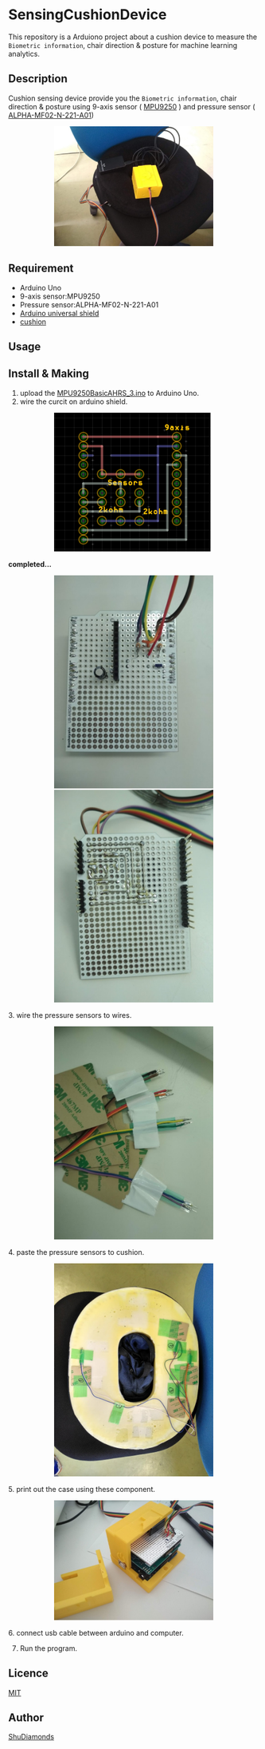 # SensingCushionDevice
This repository is a Arduiono project about a cushion device to measure the `Biometric information`, chair direction & posture for machine learning analytics. 

## Description
 Cushion sensing device provide you the `Biometric information`, chair direction & posture 
 using 9-axis sensor ( [MPU9250](https://www.amazon.co.jp/HiLetgo-MPU9250-9%E8%87%AA%E7%94%B1%E5%BA%A61-%E3%82%B8%E3%83%A3%E3%82%A4%E3%83%AD%E3%82%B9%E3%82%B3%E3%83%BC%E3%83%97-%E7%A3%81%E6%B0%97%E3%82%BB%E3%83%B3%E3%82%B5/dp/B0154PM102/ref=sr_1_1?ie=UTF8&qid=1530681387&sr=8-1&keywords=mpu9250) ) and pressure sensor ( [ALPHA-MF02-N-221-A01](https://www.switch-science.com/catalog/2615/))

<p align="center"> 
<img  src="https://github.com/ShuDiamonds/SensingCushionDevice/blob/master/image/tattery.jpg" width="320px"  title="Outlook of Cushion device">
</p>

## Requirement
* Arduino Uno
* 9-axis sensor:MPU9250
* Pressure sensor:ALPHA-MF02-N-221-A01 
* [Arduino universal shield](https://www.switch-science.com/catalog/990/)
* [cushion](https://www.amazon.co.jp/clausius-%E3%83%89%E3%83%BC%E3%83%8A%E3%83%84%E5%9E%8B-%E9%AB%98%E5%8F%8D%E7%99%BA-%E3%82%AF%E3%83%83%E3%82%B7%E3%83%A7%E3%83%B3-%E9%AA%A8%E7%9B%A4%E7%9F%AF%E6%AD%A3/dp/B01NBC6P87/ref=sr_1_4?ie=UTF8&qid=1530685153&sr=8-4&keywords=%E5%86%86%E5%BA%A7%E3%82%AF%E3%83%83%E3%82%B7%E3%83%A7%E3%83%B3&th=1)

## Usage
  
## Install & Making
1. upload the [MPU9250BasicAHRS_3.ino](https://github.com/ShuDiamonds/SensingCushionDevice/blob/master/MPU9250BasicAHRS_3/MPU9250BasicAHRS_3.ino) to Arduino Uno.
2. wire the curcit on arduino shield.
<p align="center"> 
  <img  src="https://github.com/ShuDiamonds/SensingCushionDevice/blob/master/image/wiring diagram.png" width="320px"  title="Wiring diagram">
</p>
        <b>completed...</b>
<p align="center"> 
  <img  src="https://github.com/ShuDiamonds/SensingCushionDevice/blob/master/image/circuit tableside.jpg" width="320px"  title="Wiring diagram">
  <img  src="https://github.com/ShuDiamonds/SensingCushionDevice/blob/master/image/circuit backside.jpg" width="320px"  title="Wiring diagram">
  <br clear="both">
</p>
3. wire the pressure sensors to wires.
<p align="center"> 
<img  src="https://github.com/ShuDiamonds/SensingCushionDevice/blob/master/image/pressuresensor.jpg" width="320px"  title="wires and pressure sensors">
</p>
4. paste the pressure sensors to cushion.
<p align="center"> 
<img  src="https://github.com/ShuDiamonds/SensingCushionDevice/blob/master/image/chusion and pressuresensor.jpg" width="320px"  title="wires and pressure sensors">
</p>
5. print out the case using these component.
<p align="center"> 
<img  src="https://github.com/ShuDiamonds/SensingCushionDevice/blob/master/image/3dpritnter.jpg" width="320px"  title="wires and pressure sensors">
</p>
6. connect usb cable between arduino and computer.

7. Run the program.

## Licence

  [MIT](https://github.com/tcnksm/tool/blob/master/LICENCE)

## Author

  [ShuDiamonds](https://github.com/ShuDiamonds)
